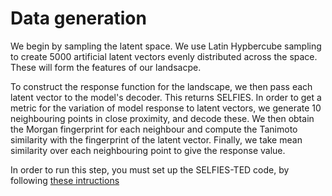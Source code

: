 # Data generation

We begin by sampling the latent space. We use Latin Hypbercube sampling to create 5000 artificial latent vectors evenly distributed across the space. These will form the features of our landsacpe.

To construct the response function for the landscape, we then pass each latent vector to the model's decoder. This returns SELFIES.  In order to get a metric for the variation of model response to latent vectors, we generate 10 neighbouring points in close proximity, and decode these. We then obtain the Morgan fingerprint for each neighbour and compute the Tanimoto similarity with the fingerprint of the latent vector. Finally, we take mean similarity over each neighbouring point to give the response value. 

In order to run this step, you must set up the SELFIES-TED code, by following [these intructions](../README.md#selfies-ted)